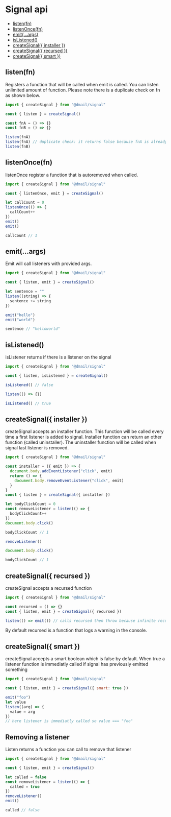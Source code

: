 # Signal api

* [listen(fn)](#listenfn)
* [listenOnce(fn)](#listenoncefn)
* [emit(...args)](#emitargs)
* [isListened()](#islistened)
* [createSignal({ installer })](#createsignal-installer-)
* [createSignal({ recursed })](#createsignal-recursed-)
* [createSignal({ smart })](#createsignal-smart-)

## listen(fn)

Registers a function that will be called when emit is called.
You can listen unlimited amount of function.
Please note there is a duplicate check on fn as shown below.

```javascript
import { createSignal } from "@dmail/signal"

const { listen } = createSignal()

const fnA = () => {}
const fnB = () => {}

listen(fnA)
listen(fnA) // duplicate check: it returns false because fnA is already listening this signal
listen(fnB)
```

## listenOnce(fn)

listenOnce register a function that is autoremoved when called.

```javascript
import { createSignal } from "@dmail/signal"

const { listenOnce, emit } = createSignal()

let callCount = 0
listenOnce(() => {
  callCount++
})
emit()
emit()

callCount // 1
```

## emit(...args)

Emit will call listeners with provided args.

```javascript
import { createSignal } from "@dmail/signal"

const { listen, emit } = createSignal()

let sentence = ""
listen((string) => {
  sentence += string
})

emit("hello")
emit("world")

sentence // "helloworld"
```

## isListened()

isListener returns if there is a listener on the signal

```javascript
import { createSignal } from "@dmail/signal"

const { listen, isListened } = createSignal()

isListened() // false

listen(() => {})

isListened() // true
```

## createSignal({ installer })

createSignal accepts an installer function.
This function will be called every time a first listener is added to signal.
Installer function can return an other function (called uninstaller).
The uninstaller function will be called when signal last listener is removed.

```javascript
import { createSignal } from "@dmail/signal"

const installer = ({ emit }) => {
  document.body.addEventListener("click", emit)
  return () => {
    document.body.removeEventListener("click", emit)
  }
}
const { listen } = createSignal({ installer })

let bodyClickCount = 0
const removeListener = listen(() => {
  bodyClickCount++
})
document.body.click()

bodyClickCount // 1

removeListener()

document.body.click()

bodyClickCount // 1
```

## createSignal({ recursed })

createSignal accepts a recursed function

```javascript
import { createSignal } from "@dmail/signal"

const recursed = () => {}
const { listen, emit } = createSignal({ recursed })

listen(() => emit()) // calls recursed then throw because infinite recursion
```

By default recursed is a function that logs a warning in the console.

## createSignal({ smart })

createSignal accepts a smart boolean which is false by default.
When true a listener function is immediatly called if signal has previously emitted something

```javascript
import { createSignal } from "@dmail/signal"

const { listen, emit } = createSignal({ smart: true })

emit("foo")
let value
listen((arg) => {
  value = arg
})
// here listener is immediatly called so value === "foo"
```

## Removing a listener

Listen returns a function you can call to remove that listener

```javascript
import { createSignal } from "@dmail/signal"

const { listen, emit } = createSignal()

let called = false
const removeListener = listen(() => {
  called = true
})
removeListener()
emit()

called // false
```
